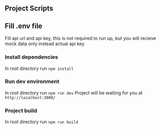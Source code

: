 ## Project Scripts

## Fill .env file
Fill api url and api key, this is not required to run up, 
but you will recieve mock data only instead actual api key

### Install dependencies
In root directory run `npm install`

### Run dev environment 
In root directory run `npm run dev`
Project will be waiting for you at `http://localhost:3000/`

### Project build
In root directory run `npm run build`
